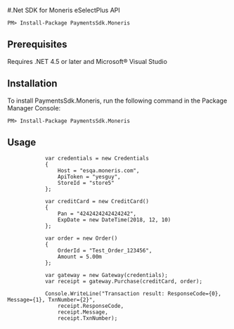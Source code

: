 #.Net SDK for Moneris eSelectPlus API

`PM> Install-Package PaymentsSdk.Moneris`

## Prerequisites

Requires .NET 4.5 or later and Microsoft&reg; Visual Studio

## Installation
To install PaymentsSdk.Moneris, run the following command in the Package Manager Console:

`PM> Install-Package PaymentsSdk.Moneris`


## Usage

````
            var credentials = new Credentials
            {
                Host = "esqa.moneris.com",
                ApiToken = "yesguy",
                StoreId = "store5"
            };

            var creditCard = new CreditCard()
            {
                Pan = "4242424242424242",
                ExpDate = new DateTime(2018, 12, 10)
            };

            var order = new Order()
            {
                OrderId = "Test_Order_123456",
                Amount = 5.00m
            };

            var gateway = new Gateway(credentials);
            var receipt = gateway.Purchase(creditCard, order);

            Console.WriteLine("Transaction result: ResponseCode={0}, Message={1}, TxnNumber={2}", 
                receipt.ResponseCode, 
                receipt.Message, 
                receipt.TxnNumber);

````

